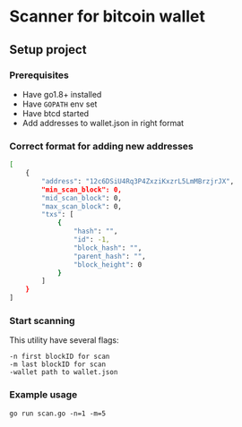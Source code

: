 # Scanner for bitcoin wallet

## Setup project

### Prerequisites

* Have go1.8+ installed
* Have `GOPATH` env set
* Have btcd started
* Add addresses to wallet.json in right format



### Correct format for adding new addresses
```bash
[
    {
        "address": "12c6DSiU4Rq3P4ZxziKxzrL5LmMBrzjrJX",
        "min_scan_block": 0,
        "mid_scan_block": 0,
        "max_scan_block": 0,
        "txs": [
            {
                "hash": "",
                "id": -1,
                "block_hash": "",
                "parent_hash": "",
                "block_height": 0
            }
        ]
    }
]
```


### Start scanning

This utility have several flags:

```
-n first blockID for scan
-m last blockID for scan
-wallet path to wallet.json
```
### Example usage

```
go run scan.go -n=1 -m=5
```

 
